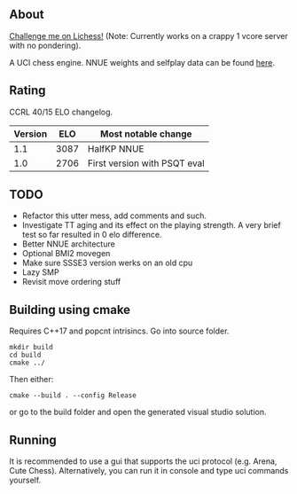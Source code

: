 ## About

[Challenge me on Lichess!](https://lichess.org/@/xxSaturnxx)
(Note: Currently works on a crappy 1 vcore server with no pondering).

A UCI chess engine. NNUE weights and selfplay data can be found [here](https://huggingface.co/hrtdind).

## Rating

CCRL 40/15 ELO changelog.

| Version           | ELO   | Most notable change           |
| ----------------- | ----- | ----------------------------- |
| 1.1               | 3087  | HalfKP NNUE                   | 
| 1.0               | 2706  | First version with PSQT eval  | 

## TODO
- Refactor this utter mess, add comments and such.
- Investigate TT aging and its effect on the playing strength. A very brief test so far resulted in 0 elo difference.
- Better NNUE architecture
- Optional BMI2 movegen
- Make sure SSSE3 version werks on an old cpu
- Lazy SMP
- Revisit move ordering stuff

## Building using cmake
Requires C++17 and popcnt intrisincs.
Go into source folder.
```
mkdir build
cd build
cmake ../
```
Then either:
```
cmake --build . --config Release
```
or go to the build folder and open the generated visual studio solution.

## Running
It is recommended to use a gui that supports the uci protocol (e.g. Arena, Cute Chess).
Alternatively, you can run it in console and type uci commands yourself.

